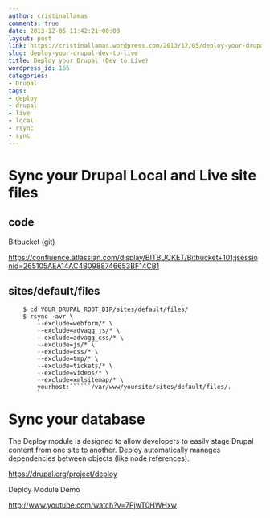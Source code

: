 ```yaml
---
author: cristinallamas
comments: true
date: 2013-12-05 11:42:21+00:00
layout: post
link: https://cristinallamas.wordpress.com/2013/12/05/deploy-your-drupal-dev-to-live/
slug: deploy-your-drupal-dev-to-live
title: Deploy your Drupal (Dev to Live)
wordpress_id: 166
categories:
- Drupal
tags:
- deploy
- drupal
- live
- local
- rsync
- sync
---
```


# Sync your Drupal Local and Live site files




## code


Bitbucket (git)

https://confluence.atlassian.com/display/BITBUCKET/Bitbucket+101;jsessionid=265105AEA14AC4B0988746653BF14CB1


## sites/default/files



    
```
    $ cd YOUR_DRUPAL_ROOT_DIR/sites/default/files/
    $ rsync -avr \
        --exclude=webform/* \
        --exclude=advagg_js/* \
        --exclude=advagg_css/* \
        --exclude=js/* \
        --exclude=css/* \
        --exclude=tmp/* \
        --exclude=tickets/* \
        --exclude=videos/* \
        --exclude=xmlsitemap/* \
        yourhost:``````/var/www/yoursite/sites/default/files/.
```







# Sync your database







The Deploy module is designed to allow developers to easily stage Drupal content from one site to another. Deploy automatically manages dependencies between objects (like node references).




https://drupal.org/project/deploy







Deploy Module Demo




http://www.youtube.com/watch?v=7PjwT0HWHxw
